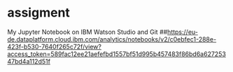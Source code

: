 # assigment
My Jupyter Notebook on IBM Watson Studio and Git
##https://eu-de.dataplatform.cloud.ibm.com/analytics/notebooks/v2/c0ebfec1-288e-423f-b530-7640f265c72f/view?access_token=589fac12ee21aefefbd1557bf51d995b457483f86bd6a62725347bd4a112d51f
